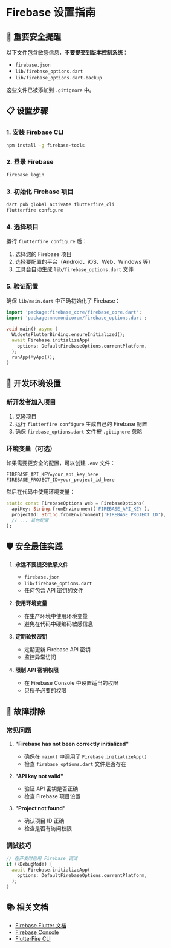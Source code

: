 # Firebase 设置指南

## 🚨 重要安全提醒

以下文件包含敏感信息，**不要提交到版本控制系统**：
- `firebase.json`
- `lib/firebase_options.dart`
- `lib/firebase_options.dart.backup`

这些文件已被添加到 `.gitignore` 中。

## 📋 设置步骤

### 1. 安装 Firebase CLI
```bash
npm install -g firebase-tools
```

### 2. 登录 Firebase
```bash
firebase login
```

### 3. 初始化 Firebase 项目
```bash
dart pub global activate flutterfire_cli
flutterfire configure
```

### 4. 选择项目
运行 `flutterfire configure` 后：
1. 选择您的 Firebase 项目
2. 选择要配置的平台（Android、iOS、Web、Windows 等）
3. 工具会自动生成 `lib/firebase_options.dart` 文件

### 5. 验证配置
确保 `lib/main.dart` 中正确初始化了 Firebase：

```dart
import 'package:firebase_core/firebase_core.dart';
import 'package:mnemonicorum/firebase_options.dart';

void main() async {
  WidgetsFlutterBinding.ensureInitialized();
  await Firebase.initializeApp(
    options: DefaultFirebaseOptions.currentPlatform,
  );
  runApp(MyApp());
}
```

## 🔧 开发环境设置

### 新开发者加入项目
1. 克隆项目
2. 运行 `flutterfire configure` 生成自己的 Firebase 配置
3. 确保 `firebase_options.dart` 文件被 `.gitignore` 忽略

### 环境变量（可选）
如果需要更安全的配置，可以创建 `.env` 文件：

```env
FIREBASE_API_KEY=your_api_key_here
FIREBASE_PROJECT_ID=your_project_id_here
```

然后在代码中使用环境变量：

```dart
static const FirebaseOptions web = FirebaseOptions(
  apiKey: String.fromEnvironment('FIREBASE_API_KEY'),
  projectId: String.fromEnvironment('FIREBASE_PROJECT_ID'),
  // ... 其他配置
);
```

## 🛡️ 安全最佳实践

1. **永远不要提交敏感文件**
   - `firebase.json`
   - `lib/firebase_options.dart`
   - 任何包含 API 密钥的文件

2. **使用环境变量**
   - 在生产环境中使用环境变量
   - 避免在代码中硬编码敏感信息

3. **定期轮换密钥**
   - 定期更新 Firebase API 密钥
   - 监控异常访问

4. **限制 API 密钥权限**
   - 在 Firebase Console 中设置适当的权限
   - 只授予必要的权限

## 📝 故障排除

### 常见问题

1. **"Firebase has not been correctly initialized"**
   - 确保在 `main()` 中调用了 `Firebase.initializeApp()`
   - 检查 `firebase_options.dart` 文件是否存在

2. **"API key not valid"**
   - 验证 API 密钥是否正确
   - 检查 Firebase 项目设置

3. **"Project not found"**
   - 确认项目 ID 正确
   - 检查是否有访问权限

### 调试技巧

```dart
// 在开发时启用 Firebase 调试
if (kDebugMode) {
  await Firebase.initializeApp(
    options: DefaultFirebaseOptions.currentPlatform,
  );
}
```

## 📚 相关文档

- [Firebase Flutter 文档](https://firebase.flutter.dev/)
- [Firebase Console](https://console.firebase.google.com/)
- [FlutterFire CLI](https://firebase.flutter.dev/docs/cli/) 